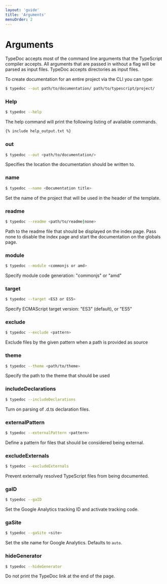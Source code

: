 ```yaml
---
layout: 'guide'
title: 'Arguments'
menuOrder: 2
---
```



# Arguments
TypeDoc accepts most of the command line arguments that the TypeScript compiler accepts. All
arguments that are passed in without a flag will be parsed as input files. TypeDoc accepts
directories as input files.

To create documentation for an entire project via the CLI you can type:

```bash
$ typedoc --out path/to/documentation/ path/to/typescript/project/
```

### Help
```bash
$ typedoc --help
```
The help command will print the following listing of available commands.

```bash
{% include help_output.txt %}
```

### out

```bash
$ typedoc --out <path/to/documentation/>
```

Specifies the location the documentation should be written to.


### name

```bash
$ typedoc --name <Documentation title>
```

Set the name of the project that will be used in the header of the template.


### readme

```bash
$ typedoc --readme <path/to/readme|none>
```

Path to the readme file that should be displayed on the index page. Pass none to disable the index page and start the documentation on the globals page.


### module

```bash
$ typedoc --module <commonjs or amd>
```

Specify module code generation: "commonjs" or "amd"


### target

```bash
$ typedoc --target <ES3 or ES5>
```

Specify ECMAScript target version: "ES3" (default), or "ES5"


### exclude

```bash
$ typedoc --exclude <pattern>
```

Exclude files by the given pattern when a path is provided as source


### theme

```bash
$ typedoc --theme <path/to/theme>
```

Specify the path to the theme that should be used


### includeDeclarations

```bash
$ typedoc --includeDeclarations
```

Turn on parsing of .d.ts declaration files.


### externalPattern

```bash
$ typedoc --externalPattern <pattern>
```

Define a pattern for files that should be considered being external.


### excludeExternals
```bash
$ typedoc --excludeExternals
```

Prevent externally resolved TypeScript files from being documented.


### gaID

```bash
$ typedoc --gaID
```

Set the Google Analytics tracking ID and activate tracking code.


### gaSite

```bash
$ typedoc --gaSite <site>
```

Set the site name for Google Analytics. Defaults to `auto`.


### hideGenerator
```bash
$ typedoc --hideGenerator
```

Do not print the TypeDoc link at the end of the page.
